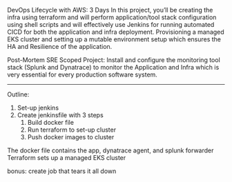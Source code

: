 DevOps Lifecycle with AWS: 3 Days 
In this project, you’ll be creating the infra using terraform and will perform
application/tool stack configuration using shell scripts and will effectively
use Jenkins for running automated CICD for both the application and infra
deployment. Provisioning a managed EKS cluster and setting up a mutable
environment setup which ensures the HA and Resilience of the application. 

Post-Mortem SRE Scoped Project: 
Install and configure the monitoring tool stack (Splunk and Dynatrace) to
monitor the Application and Infra which is very essential for every
production software system.

--------------------------------------------------------------------------------

Outline:
1. Set-up jenkins
2. Create jenkinsfile with 3 steps
   1. Build docker file
   2. Run terraform to set-up cluster
   3. Push docker images to cluster

The docker file contains the app, dynatrace agent, and splunk forwarder
Terraform sets up a managed EKS cluster

bonus: create job that tears it all down